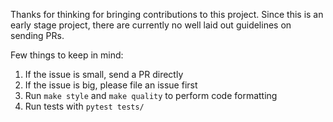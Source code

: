 Thanks for thinking for bringing contributions to this project. Since this is an early stage project, there are currently no well laid out guidelines on sending PRs.

Few things to keep in mind:

1. If the issue is small, send a PR directly
2. If the issue is big, please file an issue first
3. Run `make style` and `make quality` to perform code formatting
4. Run tests with `pytest tests/`
